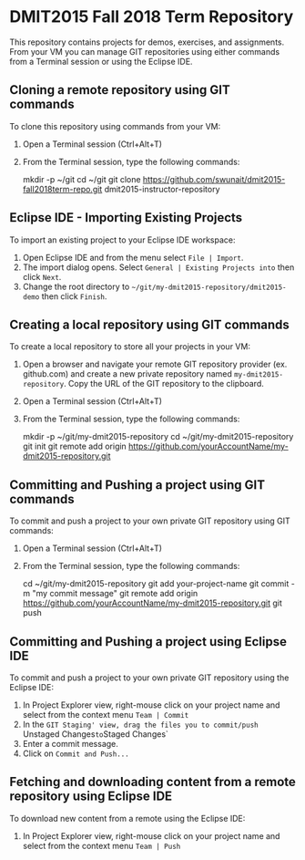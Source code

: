 DMIT2015 Fall 2018 Term Repository
==================================
This repository contains projects for demos, exercises, and assignments.
From your VM you can manage GIT repositories using either commands from a Terminal session or using the Eclipse IDE.

Cloning a remote repository using GIT commands
----------------------------------------------
To clone this repository using commands from your VM:
1. Open a Terminal session (Ctrl+Alt+T)
2. From the Terminal session, type the following commands:

	mkdir -p ~/git
	cd ~/git
	git clone https://github.com/swunait/dmit2015-fall2018term-repo.git dmit2015-instructor-repository

Eclipse IDE - Importing Existing Projects
-----------------------------------------
To import an existing project to your Eclipse IDE workspace:
1.	Open Eclipse IDE and from the menu select `File | Import`.
2.	The import dialog opens. Select `General | Existing Projects into` then click `Next`.
3.	Change the root directory to `~/git/my-dmit2015-repository/dmit2015-demo` then click `Finish`.

Creating a local repository using GIT commands
----------------------------------------------
To create a local repository to store all your projects in your VM:
1.  Open a browser and navigate your remote GIT repository provider (ex. github.com) and create a new private repository named `my-dmit2015-repository`. 
Copy the URL of the GIT repository to the clipboard.
2.	Open a Terminal session (Ctrl+Alt+T)
3.	From the Terminal session, type the following commands:

	mkdir -p ~/git/my-dmit2015-repository
	cd ~/git/my-dmit2015-repository
	git init
	git remote add origin https://github.com/yourAccountName/my-dmit2015-repository.git


Committing and Pushing a project using GIT commands
---------------------------------------------------
To commit and push a project to your own private GIT repository using GIT commands:
1. Open a Terminal session (Ctrl+Alt+T)
2. From the Terminal session, type the following commands:

	cd ~/git/my-dmit2015-repository
	git add your-project-name
	git commit -m "my commit message"
	git remote add origin https://github.com/yourAccountName/my-dmit2015-repository.git
	git push
	
Committing and Pushing a project using Eclipse IDE
---------------------------------------------------
To commit and push a project to your own private GIT repository using the Eclipse IDE:
1. 	In Project Explorer view, right-mouse click on your project name and select from the context menu `Team | Commit`
2.	In the `GIT Staging' view, drag the files you to commit/push `Unstaged Changes` to `Staged Changes`
3.	Enter a commit message.
4.	Click on `Commit and Push...`

Fetching and downloading content from a remote repository using Eclipse IDE
-----------------------------------------------------------------------------
To download new content from a remote using the Eclipse IDE:
1. 	In Project Explorer view, right-mouse click on your project name and select from the context menu `Team | Push`

